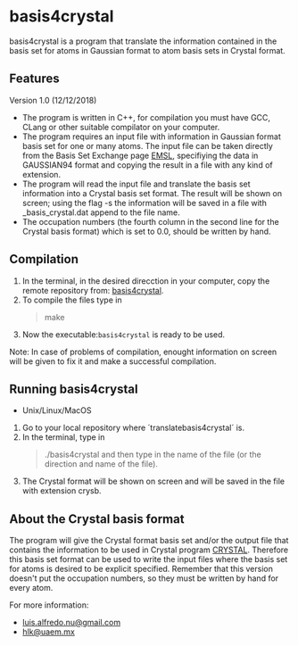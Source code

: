 # basis4crystal
basis4crystal is a program that translate the
information contained in the basis set for atoms in Gaussian 
format to atom basis sets in Crystal format.

## Features
Version 1.0 (12/12/2018)

* The program is written in C++, for compilation you must have GCC, CLang 
  or other suitable compilator on your computer.
* The program requires an input file with information in Gaussian format
  basis set for one or many atoms. The input file can be taken directly 
  from the Basis Set Exchange page [EMSL](https://bse.pnl.gov/bse/portal), 
  specifiying the data in GAUSSIAN94 format and copying the result in a 
  file with any kind of extension.
* The program will read the input file and translate the basis set 
  information into a Crystal basis set format. The result will be shown 
  on screen; using the flag -s the information will be saved in a file 
  with _basis_crystal.dat append to the file name. 
* The occupation numbers (the fourth column in the second line for the 
  Crystal basis format) which is set to 0.0, should be written by hand.

## Compilation 
 
1. In the terminal, in the desired direcction in your computer, 
   copy the remote repository from:
   [basis4crystal](https://github.com/Karemhl/basis4crystal).
2. To compile the files type in
   > make
3. Now the executable:`basis4crystal` is ready to be used.

Note: In case of problems of compilation, enought information on 
screen will be given to fix it and make a successful compilation.

## Running basis4crystal

- Unix/Linux/MacOS
1. Go to your local repository where ´translatebasis4crystal´ is.
2. In the terminal, type in
    >./basis4crystal
   and then type in the name of the file (or the direction and 
   name of the file).
3. The Crystal format will be shown on screen and will be saved
   in the file with extension crysb.

## About the Crystal basis format

The program will give the Crystal format basis set and/or the 
output file that contains the information to be used in Crystal program 
[CRYSTAL](http://www.crystal.unito.it). Therefore this basis 
set format can be used to write the input files where the basis 
set for atoms is desired to be explicit specified. 
Remember that this version doesn't put the occupation numbers, 
so they must be written by hand for every atom.

For more information:
 - luis.alfredo.nu@gmail.com 
 - hlk@uaem.mx 

